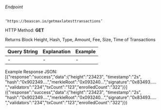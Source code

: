 ###### Endpoint

    ‘https://boascan.io/getmaxlatesttransactions’

HTTP Method: **GET**

Returns Block Height, Hash, Type, Amount, Fee, Size, Time of Transactions

| Query String | Explanation | Example |
| ------------ | ----------- | ------- |
| -            | -           | -       |

Example Response JSON:<br/>
[{"response":"success","data":{"height":"23423", "timestamp":"2s", "hash":"0x902349....","merkleRoot":"0x093240...","signature":"0x83493.....","validators":"234","txCount":"123","enrolledCount":"322"}}]({"response":"success","data":{"height":"23423", "timestamp":"2s", "hash":"0x902349....","merkleRoot":"0x093240...","signature":"0x83493.....","validators":"234","txCount":"123","enrolledCount":"322"}})
